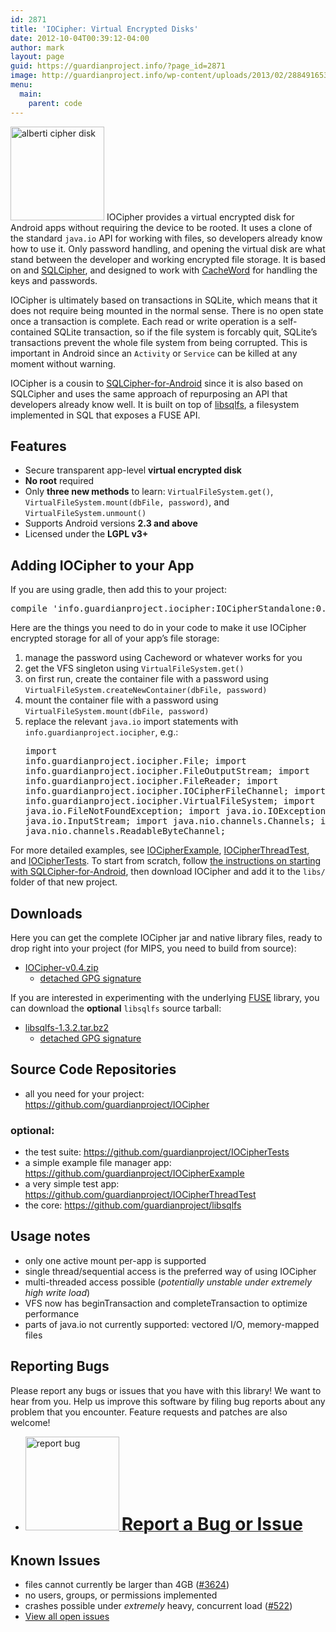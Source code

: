 ```yaml
---
id: 2871
title: 'IOCipher: Virtual Encrypted Disks'
date: 2012-10-04T00:39:12-04:00
author: mark
layout: page
guid: https://guardianproject.info/?page_id=2871
image: http://guardianproject.info/wp-content/uploads/2013/02/288491653_a9b6251477.jpg
menu:
  main:
    parent: code
---
```

<img class="alignleft size-thumbnail wp-image-3079" alt="alberti cipher disk" src="https://guardianproject.info/wp-content/uploads/2012/10/alberti_cipher_disk-150x150.jpg" width="150" height="150" srcset="https://guardianproject.info/wp-content/uploads/2012/10/alberti_cipher_disk-150x150.jpg 150w, https://guardianproject.info/wp-content/uploads/2012/10/alberti_cipher_disk.jpg 245w" sizes="(max-width: 150px) 100vw, 150px" /> IOCipher provides a virtual encrypted disk for Android apps without requiring the device to be rooted. It uses a clone of the standard `java.io` API for working with files, so developers already know how to use it. Only password handling, and opening the virtual disk are what stand between the developer and working encrypted file storage. It is based on and <a href="http://sqlcipher.net/" target="_blank">SQLCipher</a>, and designed to work with <a href="https://github.com/guardianproject/IOCipher" target="_blank">CacheWord</a> for handling the keys and passwords.

IOCipher is ultimately based on transactions in SQLite, which means that it does not require being mounted in the normal sense. There is no open state once a transaction is complete. Each read or write operation is a self-contained SQLite transaction, so if the file system is forcably quit, SQLite&#8217;s transactions prevent the whole file system from being corrupted. This is important in Android since an `Activity` or `Service` can be killed at any moment without warning.

IOCipher is a cousin to <a href="https://www.zetetic.net/sqlcipher/sqlcipher-for-android/" target="_blank">SQLCipher-for-Android</a> since it is also based on SQLCipher and uses the same approach of repurposing an API that developers already know well. It is built on top of <a title="libsqlfs git repo" href="https://github.com/guardianproject/libsqlfs" target="_blank">libsqlfs</a>, a filesystem implemented in SQL that exposes a FUSE API.

## Features

  * Secure transparent app-level **virtual encrypted disk**
  * **No root** required
  * Only **three new methods** to learn: `VirtualFileSystem.get()`, `VirtualFileSystem.mount(dbFile, password)`, and `VirtualFileSystem.unmount()`
  * Supports Android versions **2.3 and above**
  * Licensed under the **LGPL v3+**

## Adding IOCipher to your App

If you are using gradle, then add this to your project:

<pre>compile 'info.guardianproject.iocipher:IOCipherStandalone:0.4',</pre>

Here are the things you need to do in your code to make it use IOCipher encrypted storage for all of your app&#8217;s file storage:

  1. manage the password using Cacheword or whatever works for you
  2. get the VFS singleton using `VirtualFileSystem.get()`
  3. on first run, create the container file with a password using `VirtualFileSystem.createNewContainer(dbFile, password)`
  4. mount the container file with a password using `VirtualFileSystem.mount(dbFile, password)`
  5. replace the relevant `java.io` import statements with `info.guardianproject.iocipher`, e.g.: 
    <pre>import info.guardianproject.iocipher.File;
import info.guardianproject.iocipher.FileOutputStream;
import info.guardianproject.iocipher.FileReader;
import info.guardianproject.iocipher.IOCipherFileChannel;
import info.guardianproject.iocipher.VirtualFileSystem;
import java.io.FileNotFoundException;
import java.io.IOException;
import java.io.InputStream;
import java.nio.channels.Channels;
import java.nio.channels.ReadableByteChannel;
</pre>

For more detailed examples, see <a href="https://github.com/guardianproject/IOCipherExample" target="_blank">IOCipherExample</a>, <a href="https://github.com/guardianproject/IOCipherThreadTest" target="_blank">IOCipherThreadTest</a>, and <a href="https://github.com/guardianproject/IOCipherTests" target="_blank">IOCipherTests</a>. To start from scratch, follow <a href="https://www.zetetic.net/sqlcipher/sqlcipher-for-android/" title="SQLCipher for Android Application Integration" target="_blank">the instructions on starting with SQLCipher-for-Android</a>, then download IOCipher and add it to the `libs/` folder of that new project.

## Downloads

Here you can get the complete IOCipher jar and native library files, ready to drop right into your project (for MIPS, you need to build from source):

  * [IOCipher-v0.4.zip](/releases/IOCipher-v0.4.zip) 
      * [detached GPG signature](/releases/IOCipher-v0.4.zip.asc)

If you are interested in experimenting with the underlying <a href="http://fuse.sourceforge.net/" title="Filesystem in Userspace" target="_blank">FUSE</a> library, you can download the **optional** `libsqlfs` source tarball:

  * [libsqlfs-1.3.2.tar.bz2](/releases/libsqlfs-1.3.2.tar.bz2) 
      * [detached GPG signature](/releases/libsqlfs-1.3.2.tar.bz2.sig)

## Source Code Repositories

  * all you need for your project: <https://github.com/guardianproject/IOCipher>

### optional:

  * the test suite: <https://github.com/guardianproject/IOCipherTests>
  * a simple example file manager app: <https://github.com/guardianproject/IOCipherExample>
  * a very simple test app: <https://github.com/guardianproject/IOCipherThreadTest>
  * the core: <https://github.com/guardianproject/libsqlfs>

## Usage notes

  * only one active mount per-app is supported
  * single thread/sequential access is the preferred way of using IOCipher
  * multi-threaded access possible (_potentially unstable under extremely high write load_)
  * VFS now has beginTransaction and completeTransaction to optimize performance
  * parts of java.io not currently supported: vectored I/O, memory-mapped files

## Reporting Bugs

Please report any bugs or issues that you have with this library! We want to hear from you. Help us improve this software by filing bug reports about any problem that you encounter. Feature requests and patches are also welcome!

  * [<img src="https://guardianproject.info/wp-content/uploads/2011/02/reportbug-150x150.jpg" alt="report bug" width="150" height="150" class="size-thumbnail wp-image-12362" srcset="https://guardianproject.info/wp-content/uploads/2011/02/reportbug-150x150.jpg 150w, https://guardianproject.info/wp-content/uploads/2011/02/reportbug-100x100.jpg 100w, https://guardianproject.info/wp-content/uploads/2011/02/reportbug-200x200.jpg 200w, https://guardianproject.info/wp-content/uploads/2011/02/reportbug.jpg 225w" sizes="(max-width: 150px) 100vw, 150px" /> <strong style="font-size: 200%">Report a Bug or Issue</strong>](https://dev.guardianproject.info/projects/iocipher/issues/new)

## Known Issues

  * files cannot currently be larger than 4GB (<a href="https://dev.guardianproject.info/issues/3624" target="_blank">#3624</a>)
  * no users, groups, or permissions implemented
  * crashes possible under _extremely_ heavy, concurrent load (<a href="https://dev.guardianproject.info/issues/522" target="_blank">#522</a>)
  * <a title="existing IOCipher issues" href="https://dev.guardianproject.info/projects/iocipher/issues" target="_blank">View all open issues</a>